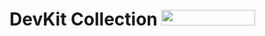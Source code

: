 <h1>DevKit Collection <img src="https://img.shields.io/static/v1?label=STATUS&message=1ª VERSÃO&color=GREEN&style=for-the-badge" width="150" height="25" />
</h1>

